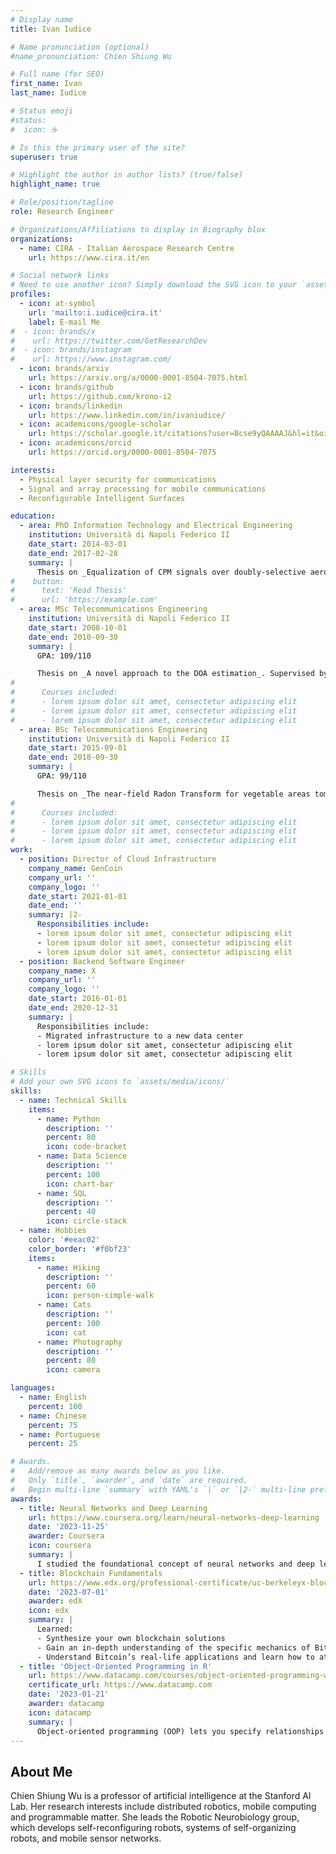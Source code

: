 ```yaml
---
# Display name
title: Ivan Iudice

# Name pronunciation (optional)
#name_pronunciation: Chien Shiung Wu

# Full name (for SEO)
first_name: Ivan
last_name: Iudice

# Status emoji
#status:
#  icon: ☕️

# Is this the primary user of the site?
superuser: true

# Highlight the author in author lists? (true/false)
highlight_name: true

# Role/position/tagline
role: Research Engineer

# Organizations/Affiliations to display in Biography blox
organizations:
  - name: CIRA - Italian Aerospace Research Centre
    url: https://www.cira.it/en

# Social network links
# Need to use another icon? Simply download the SVG icon to your `assets/media/icons/` folder.
profiles:
  - icon: at-symbol
    url: 'mailto:i.iudice@cira.it'
    label: E-mail Me
#  - icon: brands/x
#    url: https://twitter.com/GetResearchDev
#  - icon: brands/instagram
#    url: https://www.instagram.com/
  - icon: brands/arxiv
    url: https://arxiv.org/a/0000-0001-8504-7075.html
  - icon: brands/github
    url: https://github.com/krono-i2
  - icon: brands/linkedin
    url: https://www.linkedin.com/in/ivaniudice/
  - icon: academicons/google-scholar
    url: https://scholar.google.it/citations?user=Bcse9yQAAAAJ&hl=it&oi=ao
  - icon: academicons/orcid
    url: https://orcid.org/0000-0001-8504-7075

interests:
  - Physical layer security for communications
  - Signal and array processing for mobile communications
  - Reconfigurable Intelligent Surfaces

education:
  - area: PhD Information Technology and Electrical Engineering
    institution: Università di Napoli Federico II
    date_start: 2014-03-01
    date_end: 2017-02-28
    summary: |
      Thesis on _Equalization of CPM signals over doubly-selective aeronautical channels_. Supervised by [Prof. Giacinto Gelli](https://www.docenti.unina.it/#!/professor/47494143494e544f47454c4c49474c4c474e5436344c3239463833394e/riferimenti). Presented papers at 2 IEEE conferences with the contributions being published in 2 IEEE journals.
#    button:
#      text: 'Read Thesis'
#      url: 'https://example.com'
  - area: MSc Telecommunications Engineering
    institution: Università di Napoli Federico II
    date_start: 2008-10-01
    date_end: 2010-09-30
    summary: |
      GPA: 109/110

      Thesis on _A novel approach to the DOA estimation_. Supervised by [Prof. Amedeo Capozzoli](https://www.docenti.unina.it/#!/professor/414d4544454f4341504f5a5a4f4c4943505a4d444136394530364638333943/riferimenti), [Prof. Claudio Curcio](https://www.docenti.unina.it/#!/professor/434c415544494f43555243494f435243434c4437375430314638333953/riferimenti), Dr. Giovanni Iadarola, [Prof. Angelo Liseno](https://www.docenti.unina.it/#!/professor/414e47454c4f4c4953454e4f4c534e4e474c37345232334237313556/riferimenti).
#
#      Courses included:
#      - lorem ipsum dolor sit amet, consectetur adipiscing elit
#      - lorem ipsum dolor sit amet, consectetur adipiscing elit
#      - lorem ipsum dolor sit amet, consectetur adipiscing elit
  - area: BSc Telecommunications Engineering
    institution: Università di Napoli Federico II
    date_start: 2015-09-01
    date_end: 2018-09-30
    summary: |
      GPA: 99/110

      Thesis on _The near-field Radon Transform for vegetable areas tomography_. Supervised by [Prof. Amedeo Capozzoli](https://www.docenti.unina.it/#!/professor/414d4544454f4341504f5a5a4f4c4943505a4d444136394530364638333943/riferimenti), [Prof. Claudio Curcio](https://www.docenti.unina.it/#!/professor/434c415544494f43555243494f435243434c4437375430314638333953/riferimenti), [Prof. Angelo Liseno](https://www.docenti.unina.it/#!/professor/414e47454c4f4c4953454e4f4c534e4e474c37345232334237313556/riferimenti).
#      
#      Courses included:
#      - lorem ipsum dolor sit amet, consectetur adipiscing elit
#      - lorem ipsum dolor sit amet, consectetur adipiscing elit
#      - lorem ipsum dolor sit amet, consectetur adipiscing elit
work:
  - position: Director of Cloud Infrastructure
    company_name: GenCoin
    company_url: ''
    company_logo: ''
    date_start: 2021-01-01
    date_end: ''
    summary: |2-
      Responsibilities include:
      - lorem ipsum dolor sit amet, consectetur adipiscing elit
      - lorem ipsum dolor sit amet, consectetur adipiscing elit
      - lorem ipsum dolor sit amet, consectetur adipiscing elit
  - position: Backend Software Engineer
    company_name: X
    company_url: ''
    company_logo: ''
    date_start: 2016-01-01
    date_end: 2020-12-31
    summary: |
      Responsibilities include:
      - Migrated infrastructure to a new data center
      - lorem ipsum dolor sit amet, consectetur adipiscing elit
      - lorem ipsum dolor sit amet, consectetur adipiscing elit

# Skills
# Add your own SVG icons to `assets/media/icons/`
skills:
  - name: Technical Skills
    items:
      - name: Python
        description: ''
        percent: 80
        icon: code-bracket
      - name: Data Science
        description: ''
        percent: 100
        icon: chart-bar
      - name: SQL
        description: ''
        percent: 40
        icon: circle-stack
  - name: Hobbies
    color: '#eeac02'
    color_border: '#f0bf23'
    items:
      - name: Hiking
        description: ''
        percent: 60
        icon: person-simple-walk
      - name: Cats
        description: ''
        percent: 100
        icon: cat
      - name: Photography
        description: ''
        percent: 80
        icon: camera

languages:
  - name: English
    percent: 100
  - name: Chinese
    percent: 75
  - name: Portuguese
    percent: 25

# Awards.
#   Add/remove as many awards below as you like.
#   Only `title`, `awarder`, and `date` are required.
#   Begin multi-line `summary` with YAML's `|` or `|2-` multi-line prefix and indent 2 spaces below.
awards:
  - title: Neural Networks and Deep Learning
    url: https://www.coursera.org/learn/neural-networks-deep-learning
    date: '2023-11-25'
    awarder: Coursera
    icon: coursera
    summary: |
      I studied the foundational concept of neural networks and deep learning. By the end, I was familiar with the significant technological trends driving the rise of deep learning; build, train, and apply fully connected deep neural networks; implement efficient (vectorized) neural networks; identify key parameters in a neural network’s architecture; and apply deep learning to your own applications.
  - title: Blockchain Fundamentals
    url: https://www.edx.org/professional-certificate/uc-berkeleyx-blockchain-fundamentals
    date: '2023-07-01'
    awarder: edX
    icon: edx
    summary: |
      Learned:
      - Synthesize your own blockchain solutions
      - Gain an in-depth understanding of the specific mechanics of Bitcoin
      - Understand Bitcoin’s real-life applications and learn how to attack and destroy Bitcoin, Ethereum, smart contracts and Dapps, and alternatives to Bitcoin’s Proof-of-Work consensus algorithm
  - title: 'Object-Oriented Programming in R'
    url: https://www.datacamp.com/courses/object-oriented-programming-with-s3-and-r6-in-r
    certificate_url: https://www.datacamp.com
    date: '2023-01-21'
    awarder: datacamp
    icon: datacamp
    summary: |
      Object-oriented programming (OOP) lets you specify relationships between functions and the objects that they can act on, helping you manage complexity in your code. This is an intermediate level course, providing an introduction to OOP, using the S3 and R6 systems. S3 is a great day-to-day R programming tool that simplifies some of the functions that you write. R6 is especially useful for industry-specific analyses, working with web APIs, and building GUIs.
---
```


## About Me

Chien Shiung Wu is a professor of artificial intelligence at the Stanford AI Lab. Her research interests include distributed robotics, mobile computing and programmable matter. She leads the Robotic Neurobiology group, which develops self-reconfiguring robots, systems of self-organizing robots, and mobile sensor networks.
